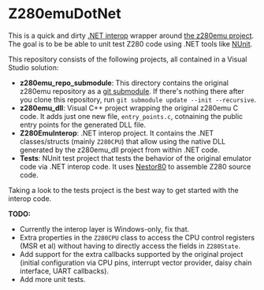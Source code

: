 # Z280emuDotNet

This is a quick and dirty [.NET interop](https://learn.microsoft.com/en-us/dotnet/standard/native-interop/) wrapper
around [the z280emu project](https://github.com/mtdev79/z280emu). The goal is to be be able to unit test Z280 code using
.NET tools like [NUnit](https://nunit.org/).

This repository consists of the following projects, all contained in a Visual Studio solution:

* **z280emu_repo_submodule**: This directory contains the original z280emu repository as a [git submodule](https://git-scm.com/book/en/v2/Git-Tools-Submodules). If there's nothing there after you clone this repository, run `git submodule update --init --recursive`.
* **z280emu_dll**: Visual C++ project wrapping the original z280emu C code. It adds just one new file, `entry_points.c`, cotnaining the public entry points for the generated DLL file.
* **Z280EmuInterop**: .NET interop project. It contains the .NET classes/structs (mainly `Z280CPU`) that allow using the native DLL generated by the z280emu_dll project from within .NET code.
* **Tests**: NUnit test project that tests the behavior of the original emulator code via .NET interop code. It uses [Nestor80](https://github.com/Konamiman/Nestor80) to assemble Z280 source code.

Taking a look to the tests project is the best way to get started with the interop code.

**TODO:**

* Currently the interop layer is Windows-only, fix that.
* Extra properties in the `Z280CPU` class to access the CPU control registers (MSR et al) without having to directly access the fields in `Z280State`.
* Add support for the extra callbacks supported by the original project (initial configuration via CPU pins, interrupt vector provider, daisy chain interface, UART callbacks).
* Add more unit tests.

